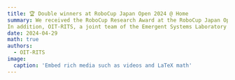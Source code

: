 ```yaml
---
title: 🏆 Double winners at RoboCup Japan Open 2024 @ Home
summary: We received the RoboCup Research Award at the RoboCup Japan Open 2024@Home held at the Daihatsu Arena in Otsu, Japan, from April 26 to 29, 2024. This award was given to them because their demonstration of a multi-robot system, a result of JST Moonshot Target1 research, was highly evaluated by the judges.
In addition, OIT-RITS, a joint team of the Emergent Systems Laboratory at Ritsumeikan University and Osaka Institute of Technology, won third place in the RoboCup@Home DSPL Technical Challenge.
date: 2024-04-29
math: true
authors:
  - OIT-RITS
image:
  caption: 'Embed rich media such as videos and LaTeX math'
---
```


